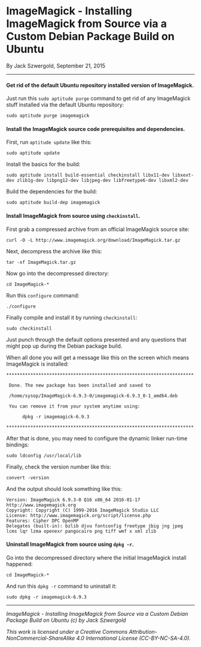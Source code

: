 # ImageMagick - Installing ImageMagick from Source via a Custom Debian Package Build on Ubuntu

By Jack Szwergold, September 21, 2015

***

#### Get rid of the default Ubuntu repository installed version of ImageMagick.

Just run this `sudo aptitude purge` command to get rid of any ImageMagick stuff installed via the default Ubuntu repository:

    sudo aptitude purge imagemagick

#### Install the ImageMagick source code prerequisites and dependencies.

First, run `aptitude update` like this:

    sudo aptitude update

Install the basics for the build:

    sudo aptitude install build-essential checkinstall libx11-dev libxext-dev zlib1g-dev libpng12-dev libjpeg-dev libfreetype6-dev libxml2-dev

Build the dependencies for the build:

    sudo aptitude build-dep imagemagick

#### Install ImageMagick from source using `checkinstall`.

First grab a compressed archive from an official ImageMagick source site:

	curl -O -L http://www.imagemagick.org/download/ImageMagick.tar.gz
	
Next, decompress the archive like this:

	tar -xf ImageMagick.tar.gz
	
Now go into the decompressed directory:

	cd ImageMagick-*
	
Run this `configure` command:

	./configure
	
Finally compile and install it by running `checkinstall`:

	sudo checkinstall

Just punch through the default options presented and any questions that might pop up during the Debian package build.

When all done you will get a message like this on the screen which means ImageMagick is installed:

	**********************************************************************
	
	 Done. The new package has been installed and saved to
	
	 /home/sysop/ImageMagick-6.9.3-0/imagemagick-6.9.3_0-1_amd64.deb
	
	 You can remove it from your system anytime using: 
	
	      dpkg -r imagemagick-6.9.3
	
	**********************************************************************

After that is done, you may need to configure the dynamic linker run-time bindings:

	sudo ldconfig /usr/local/lib

Finally, check the version number like this:

    convert -version

And the output should look something like this:

	Version: ImageMagick 6.9.3-0 Q16 x86_64 2016-01-17 http://www.imagemagick.org
	Copyright: Copyright (C) 1999-2016 ImageMagick Studio LLC
	License: http://www.imagemagick.org/script/license.php
	Features: Cipher DPC OpenMP 
	Delegates (built-in): bzlib djvu fontconfig freetype jbig jng jpeg lcms lqr lzma openexr pangocairo png tiff wmf x xml zlib

#### Uninstall ImageMagick from source using `dpkg -r`.

Go into the decompressed directory where the initial ImageMagick install happened:

	cd ImageMagick-*

And run this `dpkg -r` command to uninstall it:

    sudo dpkg -r imagemagick-6.9.3

***

*ImageMagick - Installing ImageMagick from Source via a Custom Debian Package Build on Ubuntu (c) by Jack Szwergold*

*This work is licensed under a Creative Commons Attribution-NonCommercial-ShareAlike 4.0 International License (CC-BY-NC-SA-4.0).*